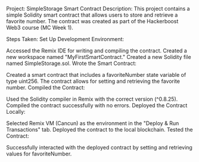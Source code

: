 Project: SimpleStorage Smart Contract
Description:
This project contains a simple Solidity smart contract that allows users to store and retrieve a favorite number. The contract was created as part of the Hackerboost Web3 course (MC Week 1).

Steps Taken:
Set Up Development Environment:

Accessed the Remix IDE for writing and compiling the contract.
Created a new workspace named "MyFirstSmartContract."
Created a new Solidity file named SimpleStorage.sol.
Wrote the Smart Contract:

Created a smart contract that includes a favoriteNumber state variable of type uint256.
The contract allows for setting and retrieving the favorite number.
Compiled the Contract:

Used the Solidity compiler in Remix with the correct version (^0.8.25).
Compiled the contract successfully with no errors.
Deployed the Contract Locally:

Selected Remix VM (Cancun) as the environment in the "Deploy & Run Transactions" tab.
Deployed the contract to the local blockchain.
Tested the Contract:

Successfully interacted with the deployed contract by setting and retrieving values for favoriteNumber.

